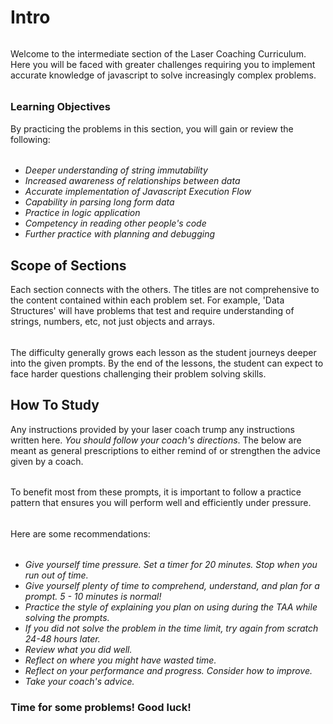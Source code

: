 # Intro

######
Welcome to the intermediate section of the Laser Coaching Curriculum. Here you will be faced with greater challenges requiring you to implement accurate knowledge of javascript to solve increasingly complex problems. 
######
### Learning Objectives
By practicing the problems in this section, you will gain or review the following:
###### 
* *Deeper understanding of string immutability*
* *Increased awareness of relationships between data*
* *Accurate implementation of Javascript Execution Flow*
* *Capability in parsing long form data*
* *Practice in logic application*
* *Competency in reading other people's code*
* *Further practice with planning and debugging*

## Scope of Sections

Each section connects with the others. The titles are not comprehensive to the content contained within each problem set. For example, 'Data Structures' will have problems that test and require understanding of strings, numbers, etc, not just objects and arrays. 
######
The difficulty generally grows each lesson as the student journeys deeper into the given prompts. By the end of the lessons, the student can expect to face harder questions challenging their problem solving skills.

## How To Study

Any instructions provided by your laser coach trump any instructions written here. *You should follow your coach's directions*. The below are meant as general prescriptions to either remind of or strengthen the advice given by a coach.
######
To benefit most from these prompts, it is important to follow a practice pattern that ensures you will perform well and efficiently under pressure.
######
Here are some recommendations:
######
* *Give yourself time pressure. Set a timer for 20 minutes. Stop when you run out of time.*
* *Give yourself plenty of time to comprehend, understand, and plan for a prompt. 5 - 10 minutes is normal!*
* *Practice the style of explaining you plan on using during the TAA while solving the prompts.*
* *If you did not solve the problem in the time limit, try again from scratch 24-48 hours later.*
* *Review what you did well.* 
* *Reflect on where you might have wasted time.*
* *Reflect on your performance and progress. Consider how to improve.*
* *Take your coach's advice.*


### Time for some problems! Good luck!





